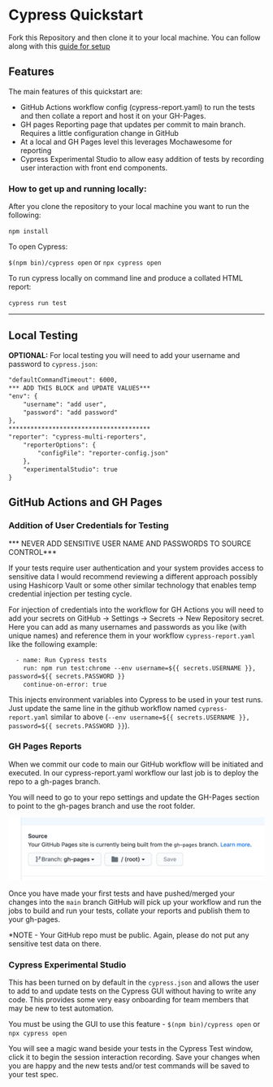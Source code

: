 # Cypress Quickstart

Fork this Repository and then clone it to your local machine. You can follow along with this [guide for setup](https://devunderslash.medium.com/automated-testing-quick-start-with-cypress-github-pages-and-github-actions-bf29286863b6)

## Features
The main features of this quickstart are:

- GitHub Actions workflow config (cypress-report.yaml) to run the tests and then collate a report and host it on your GH-Pages.
- GH pages Reporting page that updates per commit to main branch. Requires a little configuration change in GitHub
- At a local and GH Pages level this leverages Mochawesome for reporting
- Cypress Experimental Studio to allow easy addition of tests by recording user interaction with front end components.

### How to get up and running locally:

After you clone the repository to your local machine you want to run the following:

`npm install`

To open Cypress:

`$(npm bin)/cypress open` or `npx cypress open`

To run cypress locally on command line and produce a collated HTML report:

`cypress run test`

---

## Local Testing

**OPTIONAL:**
For local testing you will need to add your username and password to `cypress.json`:

```{
"defaultCommandTimeout": 6000,
*** ADD THIS BLOCK and UPDATE VALUES***
"env": {
    "username": "add user",
    "password": "add password"
},
***************************************
"reporter": "cypress-multi-reporters",
    "reporterOptions": {
        "configFile": "reporter-config.json"
    },
    "experimentalStudio": true
}
```

## GitHub Actions and GH Pages

### Addition of User Credentials for Testing

*** NEVER ADD SENSITIVE USER NAME AND PASSWORDS TO SOURCE CONTROL***

If your tests require user authentication and your system provides access to sensitive data I would recommend reviewing a different approach possibly using Hashicorp Vault or some other similar technology that enables temp credential injection per testing cycle.

For injection of credentials into the workflow for GH Actions you will need to add your secrets on GitHub -> Settings -> Secrets -> New Repository secret. Here you can add as many usernames and passwords as you like (with unique names) and reference them in your workflow `cypress-report.yaml` like the following example:

      - name: Run Cypress tests
        run: npm run test:chrome --env username=${{ secrets.USERNAME }}, password=${{ secrets.PASSWORD }}
        continue-on-error: true

This injects environment variables into Cypress to be used in your test runs. Just update the same line in the github workflow named `cypress-report.yaml` similar to above (`--env username=${{ secrets.USERNAME }}, password=${{ secrets.PASSWORD }}`).

### GH Pages Reports

When we commit our code to main our GitHub workflow will be initiated and executed. In our cypress-report.yaml workflow our last job is to deploy the repo to a gh-pages branch. 

You will need to go to your repo settings and update the GH-Pages section to point to the gh-pages branch and use the root folder.

![gh pages](https://github.com/devunderslash/cypress-quickstart/blob/main/GH_Pages.png?raw=true&width=500)

Once you have made your first tests and have pushed/merged your changes into the `main` branch GitHub will pick up your workflow and run the jobs to build and run your tests, collate your reports and publish them to your gh-pages.

*NOTE - Your GitHub repo must be public. Again, please do not put any sensitive test data on there.

### Cypress Experimental Studio

This has been turned on by default in the `cypress.json` and allows the user to add to and update tests on the Cypress GUI without having to write any code. This provides some very easy onboarding for team members that may be new to test automation.

You must be using the GUI to use this feature - `$(npm bin)/cypress open` or `npx cypress open`

You will see a magic wand beside your tests in the Cypress Test window, click it to begin the session interaction recording. Save your changes when you are happy and the new tests and/or test commands will be saved to your test spec.

